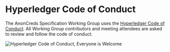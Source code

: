 # Hyperledger Code of Conduct

The AnonCreds Specification Working Group uses the [Hyperledger Code of Conduct](https://wiki.hyperledger.org/display/HYP/Hyperledger+Code+of+Conduct). All Working Group contributors and meeting attendees are asked
to review and follow the code of conduct.

![Hyperledger Code of Conduct, Everyone is Welcome](https://wiki.hyperledger.org/download/attachments/2392771/welcome.png?version=2&modificationDate=1572450107000&api=v2)